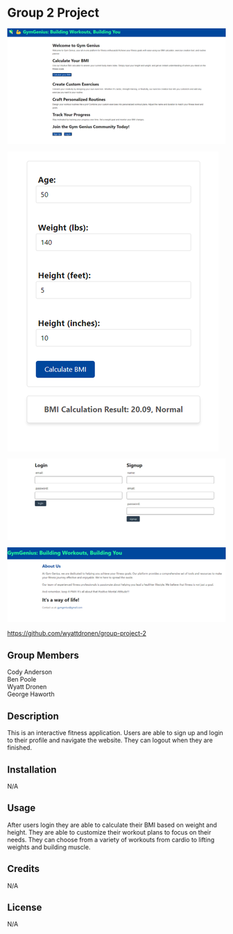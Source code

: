 # Group 2 Project
![Alt text](./public/image/FitnessHomepage.png)

![Alt text](./public/image/BMICalculator.png)

![Alt text](./public/image/SignupLogin.png)

![Alt text](./public/image/AboutFinal.png)

https://github.com/wyattdronen/group-project-2

## Group Members
Cody Anderson <br>
Ben Poole <br>
Wyatt Dronen <br>
George Haworth <br>

## Description

This is an interactive fitness application.  Users are able to sign up and login to their profile and navigate the website.  They can logout when they are finished.

## Installation

N/A

## Usage

After users login they are able to calculate their BMI based on weight and height.  They are able to customize their workout plans to focus on their needs. They can choose from a variety of workouts from cardio to lifting weights and building muscle.

## Credits

N/A

## License

N/A
